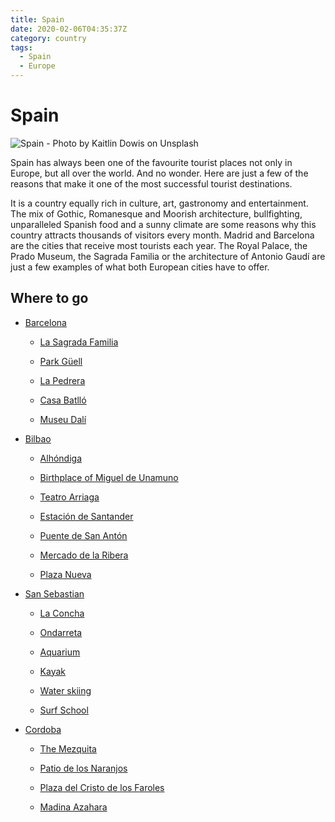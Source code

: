 ```yaml
---
title: Spain
date: 2020-02-06T04:35:37Z
category: country
tags:
  - Spain
  - Europe
---
```


# Spain <WishWidget	country="ES" picture="https://images.unsplash.com/photo-1515443961218-a51367888e4b?ixlib=rb-1.2.1&ixid=eyJhcHBfaWQiOjEyMDd9&auto=format&fit=crop&w=1050&q=80"></WishWidget>

![Spain - Photo by Kaitlin Dowis on Unsplash](https://images.unsplash.com/photo-1515443961218-a51367888e4b?ixlib=rb-1.2.1&ixid=eyJhcHBfaWQiOjEyMDd9&auto=format&fit=crop&w=1050&q=80)

Spain has always been one of the favourite tourist places not only in Europe, but all over the world. And no wonder. Here are just a few of the reasons that make it one of the most successful tourist destinations.

It is a country equally rich in culture, art, gastronomy and entertainment. The mix of Gothic, Romanesque and Moorish architecture, bullfighting, unparalleled Spanish food and a sunny climate are some reasons why this country attracts thousands of visitors every month.
Madrid and Barcelona are the cities that receive most tourists each year. The Royal Palace, the Prado Museum, the Sagrada Familia or the architecture of Antonio Gaudí are just a few examples of what both European cities have to offer.

<ShareTripWidget user-id="5RgbbnW5uDZV0sofyNe3NWws1qs1" trip-name="Wish To Go Trip to Spain" icon-url="/static-images/blogger.png"></ShareTripWidget>

## Where to go

- [Barcelona](/travel/spain/barcelona) <WishWidget	country="ES"	city="Barcelona"	picture="https://images.unsplash.com/photo-1523531294919-4bcd7c65e216?ixlib=rb-1.2.1&ixid=eyJhcHBfaWQiOjEyMDd9&auto=format&fit=crop&w=600&q=80" post="/travel/spain/barcelona"></WishWidget>

	- [La Sagrada Familia](/travel/spain/barcelona/#la-sagrada-familia) <WishWidget	country="ES"	city="Barcelona"	activity="La Sagrada Familia" picture="https://images.unsplash.com/photo-1532704553978-0f1446208202?ixlib=rb-1.2.1&ixid=eyJhcHBfaWQiOjEyMDd9&auto=format&fit=crop&w=600&q=80" post="/travel/spain/barcelona/#la-sagrada-familia"></WishWidget>

	- [Park Güell](/travel/spain/barcelona/#other-gaudi-architecture-and-modernist-barcelona) <WishWidget country="ES"	city="Barcelona" activity="Parc Güell" picture="https://images.unsplash.com/photo-1555156801-0366d40d4402?ixlib=rb-1.2.1&ixid=eyJhcHBfaWQiOjEyMDd9&auto=format&fit=crop&w=600&q=80" post="/travel/spain/barcelona/#other-gaudi-architecture-and-modernist-barcelona"></WishWidget>

	- [La Pedrera](/travel/spain/barcelona/#other-gaudi-architecture-and-modernist-barcelona) <WishWidget	country="ES" city="Barcelona" activity="La Pedrera" post="/travel/spain/barcelona/#other-gaudi-architecture-and-modernist-barcelona" picture="https://images.unsplash.com/photo-1555156801-0366d40d4402?ixlib=rb-1.2.1&ixid=eyJhcHBfaWQiOjEyMDd9&auto=format&fit=crop&w=600&q=80"></WishWidget>

	- [Casa Batlló](/travel/spain/barcelona/#other-gaudi-architecture-and-modernist-barcelona) <WishWidget	country="ES" city="Barcelona" activity="Casa Batllo" post="/travel/spain/barcelona/#other-gaudi-architecture-and-modernist-barcelona"></WishWidget>

	- [Museu Dalí](/travel/spain/barcelona/#museu-dali)
	<WishWidget	country="ES" city="Barcelona"	activity="Museu Dalí"></WishWidget>

- [Bilbao](/travel/spain/bilbao) <WishWidget country="ES" city="Bilbao" picture="https://images.unsplash.com/photo-1554212264-aae064407bd6?ixlib=rb-1.2.1&ixid=eyJhcHBfaWQiOjEyMDd9&auto=format&fit=crop&w=600&q=60" post="/travel/spain/bilbao"></WishWidget>

	- [Alhóndiga](/travel/spain/bilbao/#alhondiga) <WishWidget country="ES" city="Bilbao" activity="Alhondiga"></WishWidget>

	- [Birthplace of Miguel de Unamuno](/travel/spain/bilbao/#birthplace-of-miguel-de-unamuno) <WishWidget country="ES" city="Bilbao" activity="Alhondiga"></WishWidget>

	- [Teatro Arriaga](/travel/spain/bilbao/#teatro-arriaga) <WishWidget country="ES" city="Bilbao" activity="Teatro Arriaga"></WishWidget>

	- [Estación de Santander ](/travel/spain/bilbao/#estacion-de-santander) <WishWidget country="ES" city="Bilbao" activity="Estación de Santander"></WishWidget>

	- [Puente de San Antón](/travel/spain/bilbao/#puente-de-san-anton) <WishWidget country="ES" city="Bilbao" activity="Puente de San Anton"></WishWidget>

	- [Mercado de la Ribera](/travel/spain/bilbao/#mercado-de-la-ribera) <WishWidget country="ES" city="Bilbao" activity="Mercado de la Ribera"></WishWidget>

	- [Plaza Nueva](/travel/spain/bilbao/#plaza-nueva) <WishWidget country="ES" city="Bilbao" activity="Plaza Nueva"></WishWidget>

- [San Sebastian](/travel/spain/san-sebastian) <WishWidget	country="ES" city="San Sebastian"	picture="https://wikitravel.org/upload/en/thumb/a/a9/San_Sebastian.JPG/320px-San_Sebastian.JPG"></WishWidget>

	- [La Concha](/travel/spain/san-sebastian/#the-beach)	<WishWidget	country="ES" city="San Sebastian"	activity="La Concha" picture="https://wikitravel.org/upload/en/thumb/1/19/SanSebastian_PaseoDeLaConcha.jpg/320px-SanSebastian_PaseoDeLaConcha.jpg"></WishWidget>

	- [Ondarreta](/travel/spain/san-sebastian/#the-beach) <WishWidget	country="ES" city="San Sebastian"	activity="Ondarreta"></WishWidget>

	- [Aquarium](/travel/spain/san-sebastian/#other-attraction) <WishWidget	country="ES" city="San Sebastian"	activity="Aquarium"></WishWidget>

	- [Kayak](/travel/spain/san-sebastian/#other-attractions) <WishWidget	country="ES" city="San Sebastian"	activity="Kayak"></WishWidget>

	- [Water skiing](/travel/spain/san-sebastian/#other-attractions) <WishWidget	country="ES" city="San Sebastian"	activity="Water skiing"></WishWidget>

	- [Surf School](/travel/spain/san-sebastian/#other-attractions)<WishWidget	country="ES" city="San Sebastian"	activity="Puka Surf Eskola"></WishWidget>

- [Cordoba](/travel/spain/cordoba) <WishWidget country="ES" city="Cordoba"></WishWidget>

	- [The Mezquita](/travel/spain/cordoba/#the-mezquita) <WishWidget country="ES" city="Cordoba" activity="The Mezquita"></WishWidget>

	- [Patio de los Naranjos](/travel/spain/cordoba/#the-mezquita) <WishWidget country="ES" city="Cordoba" activity="Patio de los Naranjos"></WishWidget>

	- [Plaza del Cristo de los Faroles](/travel/spain/cordoba/#outside-the-old-city) <WishWidget country="ES" city="Cordoba" activity="Cristo de los faroles"></WishWidget>

	- [Madina Azahara](/travel/spain/cordoba/#outside-the-old-city) <WishWidget country="ES" city="Cordoba" activity="Medina Azahara"></WishWidget>
